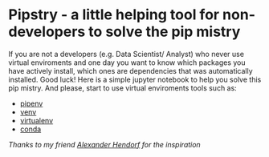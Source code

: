 # Pipstry - a little helping tool for non-developers to solve the pip mistry

If you are not a developers (e.g. Data Scientist/ Analyst) who never use virtual enviroments and one day you want to know which packages you have actively install, which ones are dependencies that was automatically installed. Good luck! Here is a simple jupyter notebook to help you solve this pip mistry. And please, start to use virtual enviroments tools such as:

* [pipenv](https://github.com/pypa/pipenv)
* [venv](https://docs.python.org/3/library/venv.html)
* [virtualenv](https://virtualenv.pypa.io/en/stable/)
* [conda](https://docs.conda.io/projects/conda/en/latest/user-guide/tasks/manage-environments.html)

*Thanks to my friend [Alexander Hendorf](https://github.com/alanderex) for the inspiration*
